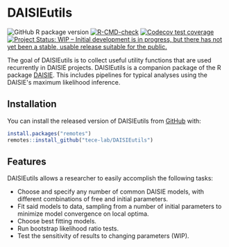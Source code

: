 
# DAISIEutils

<!-- badges: start -->
![GitHub R package version](https://img.shields.io/github/r-package/v/tece-lab/DAISIEutils)
[![R-CMD-check](https://github.com/tece-lab/DAISIEutils/workflows/R-CMD-check/badge.svg)](https://github.com/tece-lab/DAISIEutils/actions)
[![Codecov test coverage](https://codecov.io/gh/tece-lab/DAISIEutils/branch/master/graph/badge.svg)](https://codecov.io/gh/tece-lab/DAISIEutils?branch=master)
[![Project Status: WIP – Initial development is in progress, but there has not yet been a stable, usable release suitable for the public.](https://www.repostatus.org/badges/latest/active.svg)](https://www.repostatus.org/#active)
<!-- badges: end -->

The goal of DAISIEutils is to collect useful utility functions that are used recurrently in DAISIE projects. DAISIEutils is a companion package of the R package [DAISIE](https://github.com/rsetienne/DAISIE).
This includes pipelines for typical analyses using the DAISIE's maximum likelihood inference.

## Installation

You can install the released version of DAISIEutils from [GitHub](https://github.com/tece-lab/DAISIEutils) with:

``` r
install.packages("remotes")
remotes::install_github("tece-lab/DAISIEutils")
```

## Features

DAISIEutils allows a researcher to easily accomplish the following tasks:

* Choose and specify any number of common DAISIE models, with different combinations of free and initial parameters.
* Fit said models to data, sampling from a number of initial parameters to minimize model convergence on local optima.
* Choose best fitting models.
* Run bootstrap likelihood ratio tests.
* Test the sensitivity of results to changing parameters (WIP).

